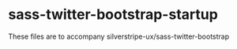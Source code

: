 sass-twitter-bootstrap-startup
==============================

These files are to accompany silverstripe-ux/sass-twitter-bootstrap
